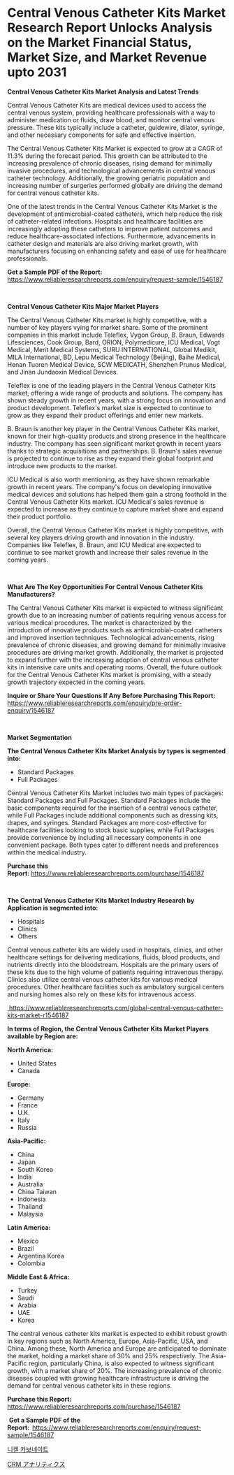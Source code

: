 <p><h1>Central Venous Catheter Kits Market Research Report Unlocks Analysis on the Market Financial Status, Market Size, and Market Revenue upto 2031</h1></p><p><strong>Central Venous Catheter Kits Market Analysis and Latest Trends</strong></p>
<p><p>Central Venous Catheter Kits are medical devices used to access the central venous system, providing healthcare professionals with a way to administer medication or fluids, draw blood, and monitor central venous pressure. These kits typically include a catheter, guidewire, dilator, syringe, and other necessary components for safe and effective insertion.</p><p>The Central Venous Catheter Kits Market is expected to grow at a CAGR of 11.3% during the forecast period. This growth can be attributed to the increasing prevalence of chronic diseases, rising demand for minimally invasive procedures, and technological advancements in central venous catheter technology. Additionally, the growing geriatric population and increasing number of surgeries performed globally are driving the demand for central venous catheter kits.</p><p>One of the latest trends in the Central Venous Catheter Kits Market is the development of antimicrobial-coated catheters, which help reduce the risk of catheter-related infections. Hospitals and healthcare facilities are increasingly adopting these catheters to improve patient outcomes and reduce healthcare-associated infections. Furthermore, advancements in catheter design and materials are also driving market growth, with manufacturers focusing on enhancing safety and ease of use for healthcare professionals.</p></p>
<p><strong>Get a Sample PDF of the Report:&nbsp;</strong> <a href="https://www.reliableresearchreports.com/enquiry/request-sample/1546187">https://www.reliableresearchreports.com/enquiry/request-sample/1546187</a></p>
<p>&nbsp;</p>
<p><strong>Central Venous Catheter Kits Major Market Players</strong></p>
<p><p>The Central Venous Catheter Kits market is highly competitive, with a number of key players vying for market share. Some of the prominent companies in this market include Teleflex, Vygon Group, B. Braun, Edwards Lifesciences, Cook Group, Bard, ORION, Polymedicure, ICU Medical, Vogt Medical, Merit Medical Systems, SURU INTERNATIONAL, Global Medikit, MILA International, BD, Lepu Medical Technology (Beijing), Baihe Medical, Henan Tuoren Medical Device, SCW MEDICATH, Shenzhen Prunus Medical, and Jinan Jundaoxin Medical Devices.</p><p>Teleflex is one of the leading players in the Central Venous Catheter Kits market, offering a wide range of products and solutions. The company has shown steady growth in recent years, with a strong focus on innovation and product development. Teleflex's market size is expected to continue to grow as they expand their product offerings and enter new markets.</p><p>B. Braun is another key player in the Central Venous Catheter Kits market, known for their high-quality products and strong presence in the healthcare industry. The company has seen significant market growth in recent years thanks to strategic acquisitions and partnerships. B. Braun's sales revenue is projected to continue to rise as they expand their global footprint and introduce new products to the market.</p><p>ICU Medical is also worth mentioning, as they have shown remarkable growth in recent years. The company's focus on developing innovative medical devices and solutions has helped them gain a strong foothold in the Central Venous Catheter Kits market. ICU Medical's sales revenue is expected to increase as they continue to capture market share and expand their product portfolio.</p><p>Overall, the Central Venous Catheter Kits market is highly competitive, with several key players driving growth and innovation in the industry. Companies like Teleflex, B. Braun, and ICU Medical are expected to continue to see market growth and increase their sales revenue in the coming years.</p></p>
<p>&nbsp;</p>
<p><strong>What Are The Key Opportunities For Central Venous Catheter Kits Manufacturers?</strong></p>
<p><p>The Central Venous Catheter Kits market is expected to witness significant growth due to an increasing number of patients requiring venous access for various medical procedures. The market is characterized by the introduction of innovative products such as antimicrobial-coated catheters and improved insertion techniques. Technological advancements, rising prevalence of chronic diseases, and growing demand for minimally invasive procedures are driving market growth. Additionally, the market is projected to expand further with the increasing adoption of central venous catheter kits in intensive care units and operating rooms. Overall, the future outlook for the Central Venous Catheter Kits market is promising, with a steady growth trajectory expected in the coming years.</p></p>
<p><strong>Inquire or Share Your Questions If Any Before Purchasing This Report:</strong> <a href="https://www.reliableresearchreports.com/enquiry/pre-order-enquiry/1546187">https://www.reliableresearchreports.com/enquiry/pre-order-enquiry/1546187</a></p>
<p>&nbsp;</p>
<p><strong>Market Segmentation</strong></p>
<p><strong>The Central Venous Catheter Kits Market Analysis by types is segmented into:</strong></p>
<p><ul><li>Standard Packages</li><li>Full Packages</li></ul></p>
<p><p>Central Venous Catheter Kits Market includes two main types of packages: Standard Packages and Full Packages. Standard Packages include the basic components required for the insertion of a central venous catheter, while Full Packages include additional components such as dressing kits, drapes, and syringes. Standard Packages are more cost-effective for healthcare facilities looking to stock basic supplies, while Full Packages provide convenience by including all necessary components in one convenient package. Both types cater to different needs and preferences within the medical industry.</p></p>
<p><strong>Purchase this Report:&nbsp;</strong><a href="https://www.reliableresearchreports.com/purchase/1546187">https://www.reliableresearchreports.com/purchase/1546187</a></p>
<p>&nbsp;</p>
<p><strong>The Central Venous Catheter Kits Market Industry Research by Application is segmented into:</strong></p>
<p><ul><li>Hospitals</li><li>Clinics</li><li>Others</li></ul></p>
<p><p>Central venous catheter kits are widely used in hospitals, clinics, and other healthcare settings for delivering medications, fluids, blood products, and nutrients directly into the bloodstream. Hospitals are the primary users of these kits due to the high volume of patients requiring intravenous therapy. Clinics also utilize central venous catheter kits for various medical procedures. Other healthcare facilities such as ambulatory surgical centers and nursing homes also rely on these kits for intravenous access.</p></p>
<p><a href="https://www.reliableresearchreports.com/global-central-venous-catheter-kits-market-r1546187">&nbsp;https://www.reliableresearchreports.com/global-central-venous-catheter-kits-market-r1546187</a></p>
<p><strong>In terms of Region, the Central Venous Catheter Kits Market Players available by Region are:</strong></p>
<p>
    <p> <strong> North America: </strong>
        <ul>
            <li>United States</li>
            <li>Canada</li>
        </ul>
        </p> 
    <p> <strong> Europe: </strong>
        <ul>
            <li>Germany</li>
            <li>France</li>
            <li>U.K.</li>
            <li>Italy</li>
            <li>Russia</li>
        </ul>
        </p> 
    <p> <strong> Asia-Pacific: </strong>
        <ul>
            <li>China</li>
            <li>Japan</li>
            <li>South Korea</li>
            <li>India</li>
            <li>Australia</li>
            <li>China Taiwan</li>
            <li>Indonesia</li>
            <li>Thailand</li>
            <li>Malaysia</li>
        </ul>
        </p> 
    <p> <strong> Latin America: </strong>
        <ul>
            <li>Mexico</li>
            <li>Brazil</li>
            <li>Argentina Korea</li>
            <li>Colombia</li>
        </ul>
        </p> 
    <p> <strong> Middle East & Africa: </strong>
        <ul>
            <li>Turkey</li>
            <li>Saudi</li>
            <li>Arabia</li>
            <li>UAE</li>
            <li>Korea</li>
        </ul>
    </p>
    </p>
<p><p>The central venous catheter kits market is expected to exhibit robust growth in key regions such as North America, Europe, Asia-Pacific, USA, and China. Among these, North America and Europe are anticipated to dominate the market, holding a market share of 30% and 25% respectively. The Asia-Pacific region, particularly China, is also expected to witness significant growth, with a market share of 20%. The increasing prevalence of chronic diseases coupled with growing healthcare infrastructure is driving the demand for central venous catheter kits in these regions.</p></p>
<p><strong>Purchase this Report: </strong><a href="https://www.reliableresearchreports.com/purchase/1546187">https://www.reliableresearchreports.com/purchase/1546187</a></p>
<p>&nbsp;<strong>Get a Sample PDF of the Report:&nbsp;&nbsp;</strong><a href="https://www.reliableresearchreports.com/enquiry/request-sample/1546187">https://www.reliableresearchreports.com/enquiry/request-sample/1546187</a></p>
<p><strong></strong></p>
<p><p><a href="https://medium.com/@margrethowe2016/%EB%8B%88%EC%BC%88-%EC%B9%B4%EB%B3%B4%EB%84%A4%EC%9D%B4%ED%8A%B8-%EC%8B%9C%EC%9E%A5-%EA%B2%BD%EC%9F%81-%EB%B6%84%EC%84%9D-%EC%8B%9C%EC%9E%A5-%EB%8F%99%ED%96%A5-%EB%B0%8F-2031%EB%85%84%EA%B9%8C%EC%A7%80%EC%9D%98-%EC%98%88%EC%B8%A1-fe0d8d2f89e9">니켈 카보네이트</a></p><p><a href="https://github.com/avbqbctihcbe2/Market-Research-Report-List-2/blob/main/646655348469.md">CRM アナリティクス</a></p></p>
